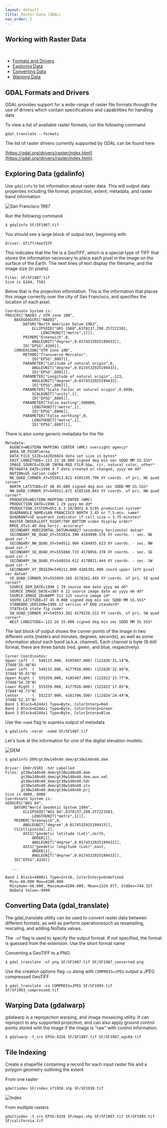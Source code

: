 ```yaml
---
layout: default
title: Raster Data (GDAL)
nav_order: 2
---
```


## Working with Raster Data

<br/>

* [Formats and Drivers](#gdal-formats-and-drivers)
* [Exploring Data](#exploring-data-gdalinfo)
* [Converting Data](#converting-data-gdal_translate)
* [Warping Data](#warping-data-gdalwarp)

## GDAL Formats and Drivers

GDAL provides support for a wide-range of raster file formats through the use of drivers which contain specifications and capabilities for handling data

To view a list of available raster formats, run the following command

```
gdal_translate --formats
```
The list of raster drivers currently supported by GDAL can be found here

[https://gdal.org/drivers/raster/index.html](https://gdal.org/drivers/raster/index.html).


## Exploring Data (gdalinfo)

Use ```gdalinfo``` to list information about raster data. This will output data properties including file format, projection, extent, metadata, and raster band information

![San Francisco 1987](https://raw.githubusercontent.com/kimdurante/intro-to-gdal/master/images/SF1987.png)

Run the following command

```
$ gdalinfo SF/SF1987.tif
```

You should see a large block of output text, beginning with

```
Driver: GTiff/GeoTIFF
```

This indicates that the file is a GeoTIFF, which is a special type of TIFF that stores the information necessary to place each pixel in the image on the surface of the Earth. The next lines of text display the filename, and the image size (in pixels)

```
Files: SF/SF1987.tif
Size is 6244, 7581
```

Below that is the projection information. This is the information that places this image correctly over the city of San Francisco, and specifies the location of each pixel.

```
Coordinate System is:
PROJCRS["NAD83 / UTM zone 10N",
    BASEGEOGCRS["NAD83",
        DATUM["North American Datum 1983",
            ELLIPSOID["GRS 1980",6378137,298.257222101,
                LENGTHUNIT["metre",1]]],
        PRIMEM["Greenwich",0,
            ANGLEUNIT["degree",0.0174532925199433]],
        ID["EPSG",4269]],
    CONVERSION["UTM zone 10N",
        METHOD["Transverse Mercator",
            ID["EPSG",9807]],
        PARAMETER["Latitude of natural origin",0,
            ANGLEUNIT["degree",0.0174532925199433],
            ID["EPSG",8801]],
        PARAMETER["Longitude of natural origin",-123,
            ANGLEUNIT["degree",0.0174532925199433],
            ID["EPSG",8802]],
        PARAMETER["Scale factor at natural origin",0.9996,
            SCALEUNIT["unity",1],
            ID["EPSG",8805]],
        PARAMETER["False easting",500000,
            LENGTHUNIT["metre",1],
            ID["EPSG",8806]],
        PARAMETER["False northing",0,
            LENGTHUNIT["metre",1],
            ID["EPSG",8807]]],
```
There is also some generic metadata for the file
```
Metadata:
  AGENCY=WESTERN MAPPING CENTER (WMC) oversight agency*
  AREA_OR_POINT=Area
  DATA_FILE_SIZE=142026024 data set size in bytes*
  EAST_LONGITUDE=-122 22 30.000 signed deg min sec SDDD MM SS.SSS*
  IMAGE_SOURCE=COLOR INFRA-RED FILM b&w, cir, natural color, other*
  METADATA_DATE=1998 4 7 date created or changed, yyyy mm dd*
  NATION=US nation code*
  NE_QUAD_CORNER_XY=555013.021 4185195.796 XY coords. of pri. NE quad corner*
  NORTH_LATITUDE=37 48 45.000 signed deg min sec SDDD MM SS.SSS*
  NW_QUAD_CORNER_XY=549511.672 4185160.843 XY coords. of pri. NW quad corner*
  PRODUCER=WESTERN MAPPING CENTER (WMC)
  PRODUCTION_DATE=1998 1 29 yyyy mm dd*
  PRODUCTION_SYSTEM=DV2.6.3 10/9OV2.4 5/95 production system*
  QUADRANGLE_NAME=SAN FRANCISCO NORTH 3.45 or 7.5-min. name*
  QUADRANT=SE quadrant indicator if cell size = 3.75-minutes*
  RASTER_ORDER=LEFT_RIGHT/TOP_BOTTOM video display order*
  RMSE_XY=3.40 doq horiz. accuracy*
  SECONDARY_HORIZONTAL_DATUM=NAD27 secondary horizontal datum*
  SECONDARY_NE_QUAD_XY=555014.390 4184990.576 XY coords. - sec. NE quad cor.*
  SECONDARY_NW_QUAD_XY=549512.904 4184955.623 XY coords. - sec. NW quad cor.*
  SECONDARY_SE_QUAD_XY=555060.733 4178056.378 XY coords. - sec. SE quad cor.*
  SECONDARY_SW_QUAD_XY=549554.612 4178021.444 XY coords. - sec. SW quad cor.*
  SECONDARY_XY_ORIGIN=549211.000 4185301.000 coord upper left pixel sec datum*
  SE_QUAD_CORNER_XY=555059.365 4178261.445 XY coords. of pri. SE quad corner*
  SOURCE_DEM_DATE=1998 1 29 source dem date yyyy mm dd*
  SOURCE_IMAGE_DATE=1987 6 22 source image date as yyyy mm dd*
  SOURCE_IMAGE_ID=NAPP 511 125 source image id*
  SOUTH_LATITUDE=37 45 0.000 signed deg min sec SDDD MM SS.SSS*
  STANDARD_VERSION=1996 12 version of DOQ standard*
  STATE=CA state fip code*
  SW_QUAD_CORNER_XY=549553.381 4178226.512 XY coords. of pri. SW quad corner*
  WEST_LONGITUDE=-122 26 15.000 signed deg min sec SDDD MM SS.SSS*

```

The last block of output shows the corner points of the image in two different units (meters and minutes, degrees, seconds), as well as some information about each band (a.k.a. channel). Each channel is byte (8-bit) format, there are three bands (red, green, and blue, respectively).

```
Corner Coordinates:
Upper Left  (  549115.000, 4185497.000) (122d26'31.14"W, 37d48'55.98"N)
Lower Left  (  549115.000, 4177916.000) (122d26'32.99"W, 37d44'50.01"N)
Upper Right (  555359.000, 4185497.000) (122d22'15.77"W, 37d48'54.70"N)
Lower Right (  555359.000, 4177916.000) (122d22'17.85"W, 37d44'48.73"N)
Center      (  552237.000, 4181706.500) (122d24'24.44"W, 37d46'52.37"N)
Band 1 Block=6244x1 Type=Byte, ColorInterp=Red
Band 2 Block=6244x1 Type=Byte, ColorInterp=Green
Band 3 Block=6244x1 Type=Byte, ColorInterp=Blue
```

Use the```-nomd``` flag to supress output of metadata

```
$ gdalinfo -norat -nomd SF/SF1987.tif
```

Let's look at the information for one of the digital elevation models:

![DEM](https://raw.githubusercontent.com/kimdurante/intro-to-gdal/master/images/dem.png)

```
$ gdalinfo DEM/gt30w140n40_dem/gt30w140n40.dem

```

```
Driver: EHdr/ESRI .hdr Labelled
Files: gt30w140n40_dem/gt30w140n40.dem
       gt30w140n40_dem/gt30w140n40.dem.aux.xml
       gt30w140n40_dem/gt30w140n40.hdr
       gt30w140n40_dem/gt30w140n40.stx
       gt30w140n40_dem/gt30w140n40.prj
Size is 4800, 6000
Coordinate System is:
GEOGCRS["WGS 84",
    DATUM["World Geodetic System 1984",
        ELLIPSOID["WGS 84",6378137,298.257223563,
            LENGTHUNIT["metre",1]]],
    PRIMEM["Greenwich",0,
        ANGLEUNIT["degree",0.0174532925199433]],
    CS[ellipsoidal,2],
        AXIS["geodetic latitude (Lat)",north,
            ORDER[1],
            ANGLEUNIT["degree",0.0174532925199433]],
        AXIS["geodetic longitude (Lon)",east,
            ORDER[2],
            ANGLEUNIT["degree",0.0174532925199433]],
    ID["EPSG",4326]]

   ...

Band 1 Block=4800x1 Type=Int16, ColorInterp=Undefined
  Min=-66.000 Max=4280.000 
  Minimum=-66.000, Maximum=4280.000, Mean=1329.977, StdDev=744.157
  NoData Value=-9999

```
## Converting Data (gdal_translate)

The gdal_translate utility can be used to convert raster data between different formats, as well as perform operationssuch as resampling, rescaling, and adding NoData values.

The ```-of``` flag is used to specify the output format. If not specified, the format is guessed from the extension. Use the short format name

Converting a GeoTIFF to a PNG:

```
$ gdal_translate -of png SF/SF1987.tif SF/SF1987_converted.png
```

Use the creation options flag```-co``` along with ```COMPRESS=JPEG``` output a JPEG compressed GeoTIFF
```
$ gdal_translate -co COMPRESS=JPEG SF/SF1993.tif SF/SF1993_compressed.tif
```
## Warping Data (gdalwarp)

gdalwarp is a reprojection warping, and image mosaicing utility. It can reproject to any supported projection, and can also apply ground control points stored with the image if the image is “raw” with control information.

```
$ gdalwarp -t_srs EPSG:4326 SF/SF1987.tif SF/SF1987_wgs84.tif
```

## Tile Indexing

Create a shapefile containing a record for each input raster file and a polygon geometry outlining the extent

From one raster

```
gdaltindex SF/index_sf1938.shp SF/SF1938.tif
```

![Index](https://raw.githubusercontent.com/kimdurante/intro-to-gdal/master/images/index_1.png)

From multiple rasters

```
gdaltindex -t_srs EPSG:4326 SF/maps.shp SF/SF1987.tif SF/SF1993.tif SF/california.tif
```
